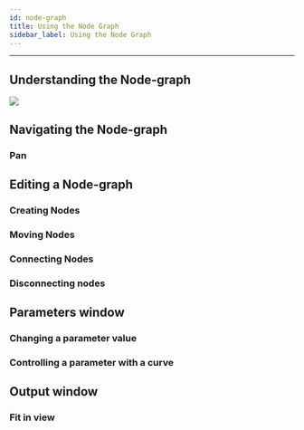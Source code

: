 ```yaml
---
id: node-graph
title: Using the Node Graph
sidebar_label: Using the Node Graph
---
```


---

## Understanding the Node-graph

![](https://upload.wikimedia.org/wikipedia/commons/9/93/NodeGraphScreenshot.png)


## Navigating the Node-graph

### Pan
## Editing a Node-graph
### Creating Nodes
### Moving Nodes
### Connecting Nodes
### Disconnecting nodes

## Parameters window

### Changing a parameter value

### Controlling a parameter with a curve

## Output window
### Fit in view

